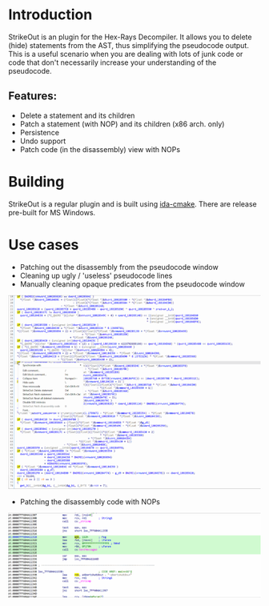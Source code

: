# Introduction

StrikeOut is an plugin for the Hex-Rays Decompiler. It allows you to delete (hide) statements from the AST, thus simplifying the pseudocode output.
This is a useful scenario when you are dealing with lots of junk code or code that don't necessarily increase your understanding of the pseudocode.

## Features:

- Delete a statement and its children
- Patch a statement (with NOP) and its children (x86 arch. only)
- Persistence
- Undo support
- Patch code (in the disassembly) view with NOPs

# Building

StrikeOut is a regular plugin and is built using [ida-cmake](https://github.com/0xeb/ida-cmake).
There are release pre-built for MS Windows.

# Use cases

- Patching out the disassembly from the pseudocode window
- Cleaning up ugly / 'useless' pseudocode lines
- Manually cleaning opaque predicates from the pseudocode window

![Cleaning opaque predicates](_rsrc/clean.gif)

- Patching the disassembly code with NOPs

![NOP patchs](_rsrc/patch-code.gif)